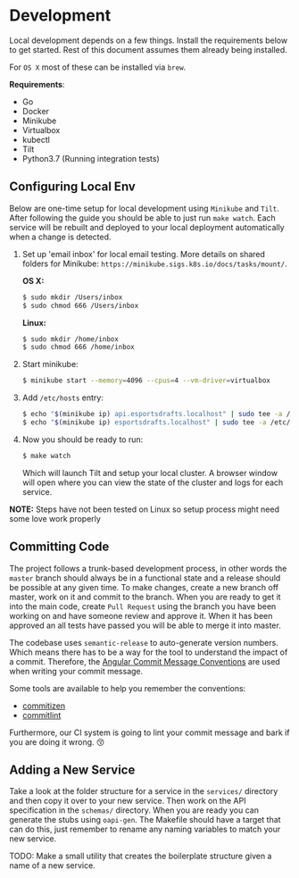 # Development
Local development depends on a few things. Install the requirements
below to get started. Rest of this document assumes them already being
installed.

For `OS X` most of these can be installed via `brew`.

**Requirements**:
* Go
* Docker
* Minikube
* Virtualbox
* kubectl
* Tilt
* Python3.7 (Running integration tests)

## Configuring Local Env
Below are one-time setup for local development using `Minikube` and `Tilt`.
After following the guide you should be able to just run `make watch`. Each
service will be rebuilt and deployed to your local deployment automatically
when a change is detected.

1. Set up 'email inbox' for local email testing. More details on shared 
   folders for Minikube: `https://minikube.sigs.k8s.io/docs/tasks/mount/`.

   **OS X:**
   ```bash
   $ sudo mkdir /Users/inbox
   $ sudo chmod 666 /Users/inbox
   ```

   **Linux:**
   ```bash
   $ sudo mkdir /home/inbox
   $ sudo chmod 666 /home/inbox
   ```

2. Start minikube:
   ```bash
   $ minikube start --memory=4096 --cpus=4 --vm-driver=virtualbox
   ```

3. Add `/etc/hosts` entry:
   ```bash
   $ echo "$(minikube ip) api.esportsdrafts.localhost" | sudo tee -a /etc/hosts
   $ echo "$(minikube ip) esportsdrafts.localhost" | sudo tee -a /etc/hosts
   ```

4. Now you should be ready to run:
   ```bash
   $ make watch
   ```

   Which will launch Tilt and setup your local cluster. A browser window will
   open where you can view the state of the cluster and logs for each service.

**NOTE:** Steps have not been tested on Linux so setup process might need some
love work properly

## Committing Code
The project follows a trunk-based development process, in other words the
`master` branch should always be in a functional state and a release should
be possible at any given time. To make changes, create a new branch off
master, work on it and commit to the branch. When you are ready to get it
into the main code, create `Pull Request` using the branch you have been
working on and have someone review and approve it. When it has been
approved an all tests have passed you will be able to merge it into
master.

The codebase uses `semantic-release` to auto-generate version numbers.
Which means there has to be a way for the tool to understand the impact
of a commit. Therefore, the
[Angular Commit Message Conventions](https://github.com/angular/angular.js/blob/master/DEVELOPERS.md#-git-commit-guidelines)
are used when writing your commit message.

Some tools are available to help you remember the conventions:
* [commitizen](https://github.com/commitizen/cz-cli)
* [commitlint](https://github.com/conventional-changelog/commitlint)

Furthermore, our CI system is going to lint your commit message and
bark if you are doing it wrong. :kissing_closed_eyes:

## Adding a New Service
Take a look at the folder structure for a service in the `services/`
directory and then copy it over to your new service. Then work on the
API specification in the `schemas/` directory. When you are ready you
can generate the stubs using `oapi-gen`. The Makefile should have a
target that can do this, just remember to rename any naming variables
to match your new service.

TODO: Make a small utility that creates the boilerplate structure
given a name of a new service.
